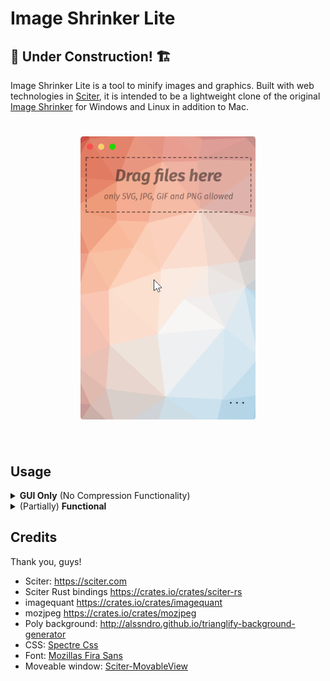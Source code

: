 # Image Shrinker Lite

## 🚧 Under Construction! 🏗️

Image Shrinker Lite is a tool to minify images and graphics. Built with web technologies in [Sciter](https://sciter.com), it is intended to be a lightweight clone of the original [Image Shrinker](https://github.com/stefansl/image-shrinker) for Windows and Linux in addition to Mac.

<h1 align="center">
<img src="lite/preview.gif" alt="screenshot" width="280"/></a><br/><br/>
</h1>

## Usage

<details>
  <summary><b>GUI Only</b> (No Compression Functionality)</summary>

  Download the Sciter binary appropriate for your operating system here:

  - [Windows](https://github.com/c-smile/sciter-sdk/blob/master/bin.win/x32/scapp.exe)
  - [Mac](https://github.com/c-smile/sciter-sdk/tree/master/bin.osx)
  - [Linux](https://github.com/c-smile/sciter-sdk/blob/master/bin.lnx/x64/scapp)

  Then run it inside the [lite](lite) folder.
</details>

<details>
  <summary>(Partially) <b>Functional</b></summary>
  
  Download the Sciter library appropriate for your operating system here:

  - [Windows](https://github.com/c-smile/sciter-sdk/blob/master/bin.win/x32/sciter.dll)
  - [Mac](https://github.com/c-smile/sciter-sdk/blob/master/bin.osx/sciter-osx-64.dylib)
  - [Linux](https://github.com/c-smile/sciter-sdk/blob/master/bin.lnx/x64/libsciter-gtk.so)

  Place it inside the [lite](lite) folder (or add it to your `PATH` environment variable), and run `cargo build --release` from a console window there.

  Then find the resulting executable in the `target` folder, and run it directly.

  Running it from git bash will result in the file drag-and-drop functionality not working.  In my experience, anyway.

  **This does assume you have the Rust toolchain installed.**
</details>

## Credits
Thank you, guys!
* Sciter: <https://sciter.com>
* Sciter Rust bindings <https://crates.io/crates/sciter-rs>
* imagequant <https://crates.io/crates/imagequant>
* mozjpeg <https://crates.io/crates/mozjpeg>
* Poly background: <http://alssndro.github.io/trianglify-background-generator>
* CSS: [Spectre Css](https://picturepan2.github.io/spectre/)
* Font: [Mozillas Fira Sans](https://github.com/mozilla/Fira)
* Moveable window: [Sciter-MovableView](https://github.com/MustafaHi/Sciter-MovableView)